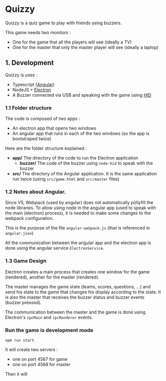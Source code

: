 # Quizzy

Quizzy is a quiz game to play with friends using buzzers.

This game needs two monitors :
- One for the game that all the players will see (ideally a TV)
- One for the master that only the master player will see (ideally a laptop)


## 1. Development

Quizzy is uses :

- Typescript ([Angular](https://angular.io/))
- NodeJS + [Electron](https://www.electronjs.org/)
- A Buzzer connected via USB and speaking with the game using [HID](https://en.wikipedia.org/wiki/Human_interface_device)

### 1.1 Folder structure

The code is composed of two apps :

- An electron app that opens two windows
- An angular app that runs in each of the two windows (so the app is bootstraped twice)

Here are the folder structure explained :

- **app/** The directory of the code to run the Electron application
    - **buzzer/** The code of the buzzer using `node-hid` to speak with the buzzer
- **src/** The directory of the Angular application. It is the same application run twice (using `src/game.html` and `src/master` files)

### 1.2 Notes about Angular.

Since V5, Webpack (used by angular) does not automatically pollyfill the node libraries.
To allow using node in the angular app (used to speak with the main (electron) process), it is needed to make some changes to the webpack configuration.

This is the purpose of the file `angular-webpack.js` (that is referenced in `angular.json`)

All the communication between the angular app and the electron app is done using the angular service `ElectronService`.

### 1.3 Game Design

Electron creates a main process that creates one window for the game (rendered), another for the master (rendered).

The master manages the game state (teams, scores, questions, ...) and send his state to the game that changes his display according to the state.
It is also the master that receives the buzzer status and buzzer events (buzzer pressed).

The communication between the master and the game is done using Electron's `ipcMain` and `ipcRenderer` events.

### Run the game is development mode

```
npm run start
```

It will create two servers :
- one on port 4567 for game
- one on port 4568 for master

Then it will
